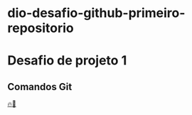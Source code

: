 # dio-desafio-github-primeiro-repositorio
# Desafio de projeto 1


## Comandos Git
[:fire::rocket:](https://github.com/WCMerlo/dio-desafio-github-primeiro-repositorio/tree/main/Desafio)